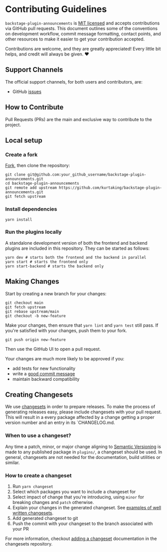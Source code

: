 # Contributing Guidelines

`backstage-plugin-announcements` is [MIT licensed](LICENSE) and accepts contributions via
GitHub pull requests. This document outlines some of the conventions on
development workflow, commit message formatting, contact points, and other
resources to make it easier to get your contribution accepted.

Contributions are welcome, and they are greatly appreciated! Every little bit helps, and credit will always be given. ❤️

## Support Channels

The official support channels, for both users and contributors, are:

- GitHub [issues](https://github.com/kurtaking/backstage-plugin-announcements/issues)

## How to Contribute

Pull Requests (PRs) are the main and exclusive way to contribute to the project.

## Local setup

### Create a fork

[Fork][fork], then clone the repository:

```
git clone git@github.com:your_github_username/backstage-plugin-announcements.git
cd backstage-plugin-announcements
git remote add upstream https://github.com/kurtaking/backstage-plugin-announcements.git
git fetch upstream
```

### Install dependencies

```
yarn install
```

### Run the plugins locally

A standalone development version of both the frontend and backend plugins are included in this repository.
They can be started as follows:

```
yarn dev # starts both the frontend and the backend in parallel
yarn start # starts the frontend only
yarn start-backend # starts the backend only
```

## Making Changes

Start by creating a new branch for your changes:

```
git checkout main
git fetch upstream
git rebase upstream/main
git checkout -b new-feature
```

Make your changes, then ensure that `yarn lint` and `yarn test` still pass. If you're satisfied with your changes, push them to your fork.

```
git push origin new-feature
```

Then use the GitHub UI to open a pull request.

Your changes are much more likely to be approved if you:

- add tests for new functionality
- write a [good commit message][commit-message]
- maintain backward compatibility

## Creating Changesets

We use [changesets](https://github.com/atlassian/changesets) in order to prepare releases. To make the process of generating releases easy, please include changesets with your pull request. This will result in a every package affected by a change getting a proper version number and an entry in its `CHANGELOG.md.

### When to use a changeset?

Any time a patch, minor, or major change aligning to [Semantic Versioning](https://semver.org) is made to any published package in `plugins/`, a changeset should be used.
In general, changesets are not needed for the documentation, build utilities or similar.

### How to create a changeset

1. Run `yarn changeset`
2. Select which packages you want to include a changeset for
3. Select impact of change that you're introducing, using `minor` for breaking changes and `patch` otherwise.
4. Explain your changes in the generated changeset. See [examples of well written changesets](https://backstage.io/docs/getting-started/contributors#writing-changesets).
5. Add generated changeset to git
6. Push the commit with your changeset to the branch associated with your PR

For more information, checkout [adding a changeset](https://github.com/atlassian/changesets/blob/master/docs/adding-a-changeset.md) documentation in the changesets repository.

[fork]: https://github.com/kurtaking/backstage-plugin-announcements/fork
[commit-message]: http://tbaggery.com/2008/04/19/a-note-about-git-commit-messages.html
